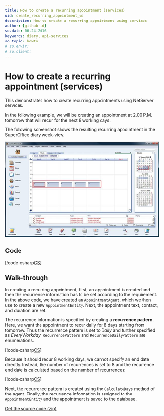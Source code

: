 ```yaml
---
title: How to create a recurring appointment (services)
uid: create_recurring_appointment_ws
description: How to create a recurring appointment using services
author: {github-id}
so.date: 06.24.2016
keywords: diary, api-services
so.topic: howto
# so.envir:
# so.client:
---
```


# How to create a recurring appointment (services)

This demonstrates how to create recurring appointments using NetServer services.

In the following example, we will be creating an appointment at 2.00 P.M. tomorrow that will recur for the next 8 working days.

The following screenshot shows the resulting recurring appointment in the SuperOffice diary week-view.

![02][img1]

## Code

[!code-csharp[CS](includes/create-recurring-apt-services.cs)]

## Walk-through

In creating a recurring appointment, first, an appointment is created and then the recurrence information has to be set according to the requirement. In the above code, we have created an `AppointmentAgent`, which we then use to create a new `AppointmentEntity`. Next, the appointment text, contact, and duration are set.

The recurrence information is specified by creating a **recurrence pattern**. Here, we want the appointment to recur daily for 8 days starting from tomorrow. Thus the recurrence pattern is set to *Daily* and further specified as *EveryWorkday*. `RecurrencePattern` and `RecurrenceDailyPattern` are enumerations.

[!code-csharp[CS](includes/create-recurring-apt-services.cs?range=31-34)]

Because it should recur 8 working days, we cannot specify an end date directly. Instead, the number of recurrences is set to 8 and the recurrence end date is calculated based on the number of recurrences:

[!code-csharp[CS](includes/create-recurring-apt-services.cs?range=38-39)]

Next, the recurrence pattern is created using the `CalculateDays` method of the agent.  Finally, the recurrence information is assigned to the `AppointmentEntity` and the appointment is saved to the database.

<a href="../../assets/downloads/createarecurringappointment.zip" download>Get the source code (zip)</a>

<!-- Referenced links -->

<!-- Referenced images -->
[img1]: media/image002.jpg
